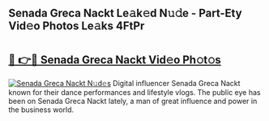 ## Senada Greca Nackt Le𝚊k𝚎d N𝚞𝚍e - Part-Ety Vid𝚎o Photos Le𝚊ks 4FtPr

# <h2><a href="http://fb6kfd.evod.top/?m=Senada+Greca+Nackt">🔗 👉🔴 Senada Greca Nackt Vid𝚎o Ph𝚘t𝚘s</a></h2>

[![Senada Greca Nackt N𝚞d𝚎s](https://i.imgur.com/8V9OHl7.gif)](http://fb6kfd.evod.top/?m=Senada+Greca+Nackt)
Digital influencer Senada Greca Nackt known for their dance performances and lifestyle vlogs. The public eye has been on Senada Greca Nackt lately, a man of great influence and power in the business world. 
